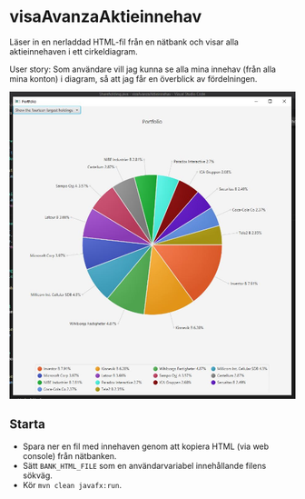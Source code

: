 # visaAvanzaAktieinnehav
Läser in en nerladdad HTML-fil från en nätbank och visar alla aktieinnehaven i ett cirkeldiagram.

User story: Som användare vill jag kunna se alla mina innehav (från alla mina konton) i diagram, så att jag får en överblick av fördelningen.

![Screenshot](screenshot.jpg?raw=true "Screenshot")

## Starta
- Spara ner en fil med innehaven genom att kopiera HTML (via web console) från nätbanken.
- Sätt `BANK_HTML_FILE` som en användarvariabel innehållande  filens sökväg.
- Kör `mvn clean javafx:run`.